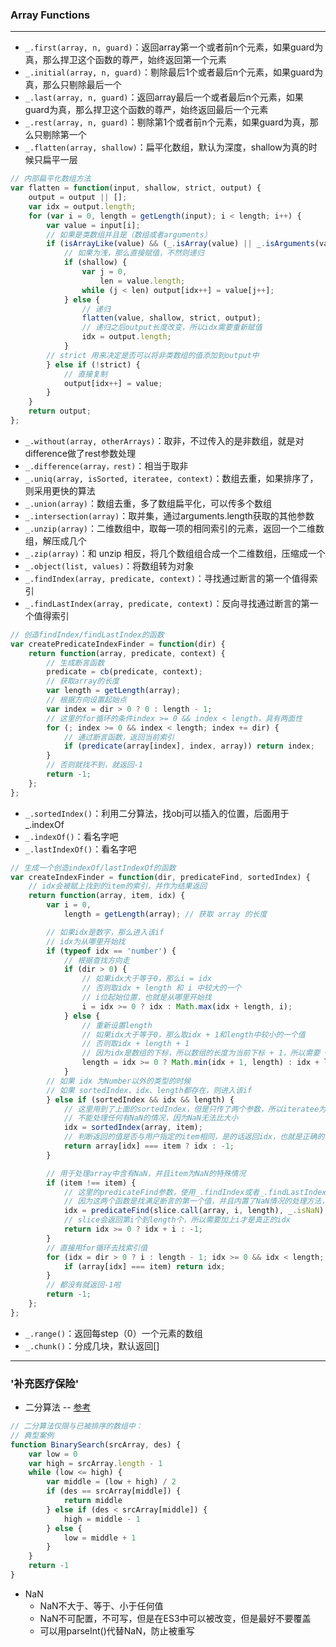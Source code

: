 ### Array Functions

-------

- ```_.first(array, n, guard)```：返回array第一个或者前n个元素，如果guard为真，那么捍卫这个函数的尊严，始终返回第一个元素
- ```_.initial(array, n, guard)```：剔除最后1个或者最后n个元素，如果guard为真，那么只剔除最后一个
- ```_.last(array, n, guard)```：返回array最后一个或者最后n个元素，如果guard为真，那么捍卫这个函数的尊严，始终返回最后一个元素
- ```_.rest(array, n, guard)```：剔除第1个或者前n个元素，如果guard为真，那么只剔除第一个
- ```_.flatten(array, shallow)```：扁平化数组，默认为深度，shallow为真的时候只扁平一层
```javascript
// 内部扁平化数组方法
var flatten = function(input, shallow, strict, output) {
    output = output || [];
    var idx = output.length;
    for (var i = 0, length = getLength(input); i < length; i++) {
        var value = input[i];
        // 如果是类数组并且是（数组或者arguments）
        if (isArrayLike(value) && (_.isArray(value) || _.isArguments(value))) {
            // 如果为浅，那么直接赋值，不然则递归
            if (shallow) {
                var j = 0,
                    len = value.length;
                while (j < len) output[idx++] = value[j++];
            } else {
                // 递归
                flatten(value, shallow, strict, output);
                // 递归之后output长度改变，所以idx需要重新赋值
                idx = output.length;
            }
        // strict 用来决定是否可以将非类数组的值添加到output中
        } else if (!strict) {
            // 直接复制
            output[idx++] = value;
        }
    }
    return output;
};
```
- ```_.without(array, otherArrays)```：取非，不过传入的是非数组，就是对difference做了rest参数处理
- ```_.difference(array，rest)```：相当于取非
- ```_.uniq(array, isSorted, iteratee, context)```：数组去重，如果排序了，则采用更快的算法
- ```_.union(array)```：数组去重，多了数组扁平化，可以传多个数组
- ```_.intersection(array)```：取并集，通过arguments.length获取的其他参数
- ```_.unzip(array)```：二维数组中，取每一项的相同索引的元素，返回一个二维数组，解压成几个
- ```_.zip(array)```：和 unzip 相反，将几个数组组合成一个二维数组，压缩成一个
- ```_.object(list, values)```：将数组转为对象
- ```_.findIndex(array, predicate, context)```：寻找通过断言的第一个值得索引
- ```_.findLastIndex(array, predicate, context)```：反向寻找通过断言的第一个值得索引
```javascript
// 创造findIndex/findLastIndex的函数
var createPredicateIndexFinder = function(dir) {
    return function(array, predicate, context) {
        // 生成断言函数
        predicate = cb(predicate, context);
        // 获取array的长度
        var length = getLength(array);
        // 根据方向设置起始点
        var index = dir > 0 ? 0 : length - 1;
        // 这里的for循环的条件index >= 0 && index < length，具有两面性
        for (; index >= 0 && index < length; index += dir) {
            // 通过断言函数，返回当前索引
            if (predicate(array[index], index, array)) return index;
        }
        // 否则就找不到，就返回-1
        return -1;
    };
};
```
- ```_.sortedIndex()```：利用二分算法，找obj可以插入的位置，后面用于_.indexOf
- ```_.indexOf()```：看名字吧
- ```_.lastIndexOf()```：看名字吧
```javascript
// 生成一个创造indexOf/lastIndexOf的函数
var createIndexFinder = function(dir, predicateFind, sortedIndex) {
    // idx会被赋上找到的item的索引，并作为结果返回
    return function(array, item, idx) {
        var i = 0,
            length = getLength(array); // 获取 array 的长度

        // 如果idx是数字，那么进入该if
        // idx为从哪里开始找
        if (typeof idx == 'number') {
            // 根据查找方向走
            if (dir > 0) {
                // 如果idx大于等于0，那么i = idx
                // 否则取idx + length 和 i 中较大的一个
                // i位起始位置，也就是从哪里开始找
                i = idx >= 0 ? idx : Math.max(idx + length, i);
            } else {
                // 重新设置length
                // 如果idx大于等于0，那么取idx + 1和length中较小的一个值
                // 否则取idx + length + 1
                // 因为idx是数组的下标，所以数组的长度为当前下标 + 1，所以需要 + 1
                length = idx >= 0 ? Math.min(idx + 1, length) : idx + length + 1;
            }
        // 如果 idx 为Number以外的类型的时候
        // 如果 sortedIndex、idx、length都存在，则进入该if
        } else if (sortedIndex && idx && length) {
            // 这里用到了上面的sortedIndex，但是只传了两个参数，所以iteratee为_.identity，直接返回value
            // 不能处理任何有NaN的情况，因为NaN无法比大小
            idx = sortedIndex(array, item);
            // 判断返回的值是否与用户指定的item相同，是的话返回idx，也就是正确的位置，否则返回-1
            return array[idx] === item ? idx : -1;
        }

        // 用于处理array中含有NaN，并且item为NaN的特殊情况
        if (item !== item) {
            // 这里的predicateFind参数，使用_.findIndex或者_.findLastIndex
            // 因为这两个函数是找满足断言的第一个值，并且内置了NaN情况的处理方法，所以传入_.isNaN
            idx = predicateFind(slice.call(array, i, length), _.isNaN);
            // slice会返回第i个到length个，所以需要加上i才是真正的idx
            return idx >= 0 ? idx + i : -1;
        }
        // 直接用for循环去找索引值
        for (idx = dir > 0 ? i : length - 1; idx >= 0 && idx < length; idx += dir) {
            if (array[idx] === item) return idx;
        }
        // 都没有就返回-1啦
        return -1;
    };
};
```
- ```_.range()```：返回每step（0）一个元素的数组
- ```_.chunk()```：分成几块，默认返回[]

----------

### '补充医疗保险'

- 二分算法 -- [参考](http://gaojianzhuang110.blog.163.com/blog/static/186131462011018113727286/)
```javascript
// 二分算法仅限与已被排序的数组中：
// 典型案例
function BinarySearch(srcArray, des) {
    var low = 0
    var high = srcArray.length - 1
    while (low <= high) {
        var middle = (low + high) / 2
        if (des == srcArray[middle]) {
            return middle
        } else if (des < srcArray[middle]) {
            high = middle - 1
        } else {
            low = middle + 1
        }
    }　　
    return -1
}
```
- NaN
    + NaN不大于、等于、小于任何值
    + NaN不可配置，不可写，但是在ES3中可以被改变，但是最好不要覆盖
    + 可以用parseInt()代替NaN，防止被重写




